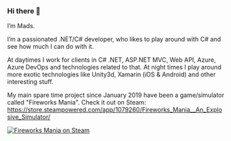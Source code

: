 ### Hi there 👋

I’m Mads.

I’m a passionated .NET/C# developer, who likes to play around with C# and see how much I can do with it.

At daytimes I work for clients in C# .NET, ASP.NET MVC, Web API, Azure, Azure DevOps and technologies related to that.
At night times I play around more exotic technologies like Unity3d, Xamarin (iOS & Android) and other interesting stuff.

My main spare time project since January 2019 have been a game/simulator called "Fireworks Mania".
Check it out on Steam: https://store.steampowered.com/app/1079260/Fireworks_Mania__An_Explosive_Simulator/

[![Fireworks Mania on Steam](https://laumania.net/wp-content/uploads/Laumania.net-widget-banner.png)](https://store.steampowered.com/app/1079260/)
